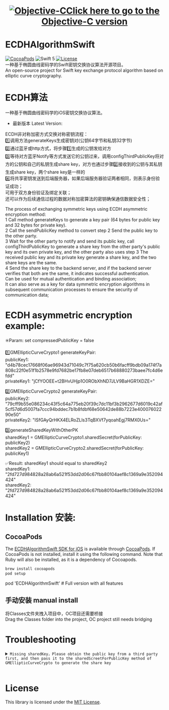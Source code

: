 <h1 align="center"><a href="https://github.com/Json031/ECDHAlgorithmiOS"><img src="https://img.shields.io/badge/Objective--C-007AFF?logo=apple&logoColor=white" title="Objective-C" float=left></a><strong><a href="https://github.com/Json031/ECDHAlgorithmiOS">Click here to go to the Objective-C version</a></strong></h1>

# ECDHAlgorithmSwift
[![CocoaPods](https://img.shields.io/cocoapods/v/ECDHAlgorithmSwift.svg)](https://cocoapods.org/pods/ECDHAlgorithmSwift)
![Swift 5](https://img.shields.io/badge/Swift-5.0-orange.svg)
[![License](https://img.shields.io/badge/license-MIT-brightgreen.svg)](https://github.com/Json031/ECDHAlgorithmSwift/blob/main/LICENSE)
<br>
一种基于椭圆曲线密码学的Swift密钥交换协议算法开源项目。
<br>An open-source project for Swift key exchange protocol algorithm based on elliptic curve cryptography.
# ECDH算法
一种基于椭圆曲线密码学的iOS密钥交换协议算法。
* 最新版本 Latest Version: 

ECDH非对称加密方式交换对称密钥流程：
<br>1️⃣调用方法generateKeys生成密钥对(公钥64字节和私钥32字节)
<br>2️⃣通过蓝牙或http方式，将步骤1️⃣生成的公钥发给对方
<br>3️⃣等待对方蓝牙Notify等方式发送它的公钥过来，调用configThirdPublicKey将对方的公钥和自己的私钥生成share key，对方也通过步骤2️⃣接收到的公钥与其私钥生成share key，两个share key是一样的
<br>4️⃣将共享密钥发送到后端服务器，如果后端服务器验证两者相同，则表示身份验证成功；
<br>可用于双方身份验证及绑定关联；
<br>还可以作为后续通信过程的数据对称加密算法的密钥确保通信数据安全性；

The process of exchanging symmetric keys using ECDH asymmetric encryption method:
<br>1 Call method generateKeys to generate a key pair (64 bytes for public key and 32 bytes for private key).
<br>2 Call the sendPublicKey method to convert step 2 Send the public key to the other party.
<br>3 Wait for the other party to notify and send its public key, call configThirdPublicKey to generate a share key from the other party's public key and its own private key, and the other party also uses step 3 The received public key and its private key generate a share key, and the two share keys are the same.
<br>4 Send the share key to the backend server, and if the backend server verifies that both are the same, it indicates successful authentication.
<br>Can be used for mutual authentication and binding association;
<br>It can also serve as a key for data symmetric encryption algorithms in subsequent communication processes to ensure the security of communication data;

# ECDH asymmetric encryption example:
✳️Param: set compressedPublicKey = false

1️⃣GMEllipticCurveCrypto1 generateKeyPair:
<br>publicKey1: "d4b78cec17668f06ae96943d71049c7f75a620cb50b6facff9bdb09a174f7a808c22f0e51f1b2578e9fd7682be17fb8e07deb6517b68880273baee7fc4d6efdd"
<br>privateKey1: "jCfYOOEE+t2BHvUHjp1O0RObXhND7JLV9BaHGR1XDZE="

2️⃣GMEllipticCurveCrypto2 generateKeyPair:
<br>publicKey2: "79cff9b55e086234c43f5c64a775eb20f39c7dc11bf3b2962677d6019c42af5cf57d6d5007fa7ccc94bddec7b1b8fdbf68e50642de88b7223e40007602290e50"
<br>privateKey2: "ISfGAyQrHKX4ELRoZLls3TqBXVf7yqoahEgj7RMX0Us="

3️⃣generateSharedKeyWithOtherPK
<br>sharedKey1 = GMEllipticCurveCrypto1.sharedSecret(forPublicKey: publicKey2)
<br>sharedKey2 = GMEllipticCurveCrypto2.sharedSecret(forPublicKey: publicKey1)

✅Result: sharedKey1 should equal to sharedKey2
<br>sharedKey1: "2fd727d984828a28ab6a521f53dd2d06c67fbb80104aef8c1369a9e352094424"
<br>sharedKey2: "2fd727d984828a28ab6a521f53dd2d06c67fbb80104aef8c1369a9e352094424"


# Installation 安装:

## CocoaPods
The [ECDHAlgorithmSwift SDK for iOS](https://github.com/Json031/ECDHAlgorithmSwift) is available through [CocoaPods](http://cocoapods.org). If CocoaPods is not installed, install it using the following command. Note that Ruby will also be installed, as it is a dependency of Cocoapods.
   ```bash
   brew install cocoapods
   pod setup
   ```

pod 'ECDHAlgorithmSwift' # Full version with all features

## 手动安装 manual install
将Classes文件夹拽入项目中，OC项目还需要桥接
<br>Drag the Classes folder into the project, OC project still needs bridging

# Troubleshooting

<details>
  <summary><code>Missing sharedKey，Please obtain the public key from a third party first, and then pass it to the sharedScreetForPublicKey method of GMEllipticCurveCrypto to generate the share key</code></summary>

Need to obtain the public key from a third party first, then go to generateSharedKeyWithOtherPK.

</details>

<br>

# License
This library is licensed under the [MIT License](https://github.com/Json031/ECDHAlgorithmSwift/blob/main/LICENSE).
